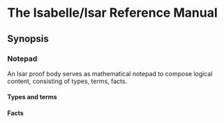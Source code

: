 # The Isabelle/Isar Reference Manual

## Synopsis

### Notepad

An Isar proof body serves as mathematical notepad to compose logical content,
consisting of types, terms, facts.

#### Types and terms

#### Facts

